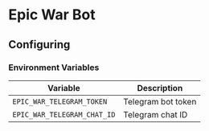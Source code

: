 # Epic War Bot

## Configuring

### Environment Variables

|Variable|Description|
|---|---|
|`EPIC_WAR_TELEGRAM_TOKEN`|Telegram bot token|
|`EPIC_WAR_TELEGRAM_CHAT_ID`|Telegram chat ID|
